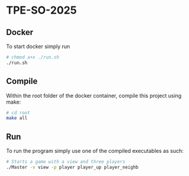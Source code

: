 # TPE-SO-2025



## Docker

To start docker simply run 

```sh
# chmod a+x ./run.sh
./run.sh
```

## Compile

Within the root folder of the docker container, compile this project using make:

```sh
# cd root
make all
```

## Run

To run the program simply use one of the compiled executables as such:

```sh
# Starts a game with a view and three players
./Master -v view -p player player_up player_neighb
```
